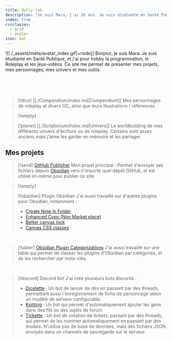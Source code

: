 ```yaml
---
title: Owlly lab
description: "Je suis Mara, j'ai 26 ans. Je suis étudiante en Santé Publique, et j'ai pour hobby la programmation, le Roleplay et les jeux-vidéos. Ce site me permet de présenter mes projets, mes personnages, mes univers et mes outils."
index: true
cssclasses:
  - grid
  - avatar
icon: owl
---
```


![[./_assets/meta/avatar_index.gif|+rside]]
Bonjour, je suis Mara. Je suis étudiante en Santé Publique, et j'ai pour hobby la programmation, le Roleplay et les jeux-vidéos. Ce site me permet de présenter mes projets, mes personnages, mes univers et mes outils.

<br/>
<br/>
<br/>

> [!dice] [[./Compendium/index.md|Compendium]]
> Mes personnages de roleplay et divers OC, ainsi que leurs illustrations / références.

> [!empty]

> [!planet] [[./Scriptorium/index.md|Univers]]
> Le worldbuilding de mes différents univers d'écriture ou de roleplay. Certains sont assez anciens mais j'aime les garder en mémoire et les partager.

## Mes projets

> [!send] [GitHub Publisher](https://obsidian-publisher.netlify.app/)
> Mon projet principal : Permet d'envoyer ses fichiers depuis [Obsidian](https://obsidian.md/) vers n'importe quel dépôt GitHub, et est utilisé ici-même pour publier ce site.

> [!empty]

> [!obsidian] Plugin Obsidian
> J'ai aussi travaillé sur d'autres plugins pour Obsidian, notamment :
>
> - [Create Note In Folder](https://github.com/Lisandra-dev/obsidian-create-note-in-folder)
> - [Enhanced Copy (Non Market place)](https://github.com/Lisandra-dev/obsidian-enhanced-copy)
> - [Better canvas lock](https://github.com/Lisandra-dev/obsidian-better-canvas-lock)
> - [Canvas CSS classes](https://github.com/Lisandra-dev/obsidian-canvas-css-class)

<br/>

> [!tabler] [Obsidian Plugin Categorizations](https://cloud.seatable.io/dtable/external-links/37f27445cf4745178e06/)
> J'ai aussi travaillé sur une table qui permet de classer les plugins d'Obsidian par catégories, et de les rechercher par mots-clés.

<br/>

> [!discord] Discord bot
> J'ai créé plusieurs bots discords :
>
> - [Dicelette](https://dicelette.github.io/) : Un bot de lancer de dés en passant par des threads, permettant aussi l'enregistrement de fiche de personnage selon un modèle de serveur configurable.
> - [Knitting](https://github.com/Lisandra-dev/Knitting-bot/blob/master/README_FR.md) : Un bot qui permet d'automatiquement ajouter les gens dans des fils ou des sujets de forum.
> - [Tickette](https://github.com/Lisandra-dev/tickette-bot) : Un bot de création de tickets, passant par des threads, qui permet de les nommer automatiquement en passant par des modals. N'utilise pas de base de données, mais des fichiers JSON envoyés dans un channels de sauvegarde sur le serveur.